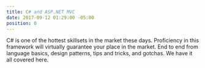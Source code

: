 ```yaml
---
title: C# and ASP.NET MVC
date: 2017-09-12 01:29:00 -05:00
position: 0
---
```


C# is one of the hottest skillsets in the market these days. Proficiency in this framework will virtually guarantee your place in the market. End to end from language basics, design patterns, tips and tricks, and gotchas.  We have it all covered here.